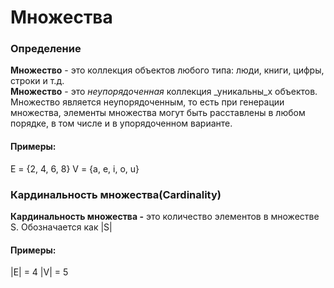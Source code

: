 # Множества

### Определение

**Множество** - это коллекция объектов любого типа: люди, книги, цифры, строки и т.д. \
**Множество** - это _неупорядоченная_ коллекция _уникальны_х объектов.\
Множество является неупорядоченным, то есть при генерации множества, элементы множества могут быть расставлены в любом порядке, в том числе и в упорядоченном варианте.&#x20;

#### Примеры:

E = {2, 4, 6, 8}          V = {a, e, i, o, u}

### Кардинальность множества(Cardinality)

**Кардинальность множества -** это количество элементов в множестве S. Обозначается как |S|

#### Примеры:

|E| = 4   |V| = 5
